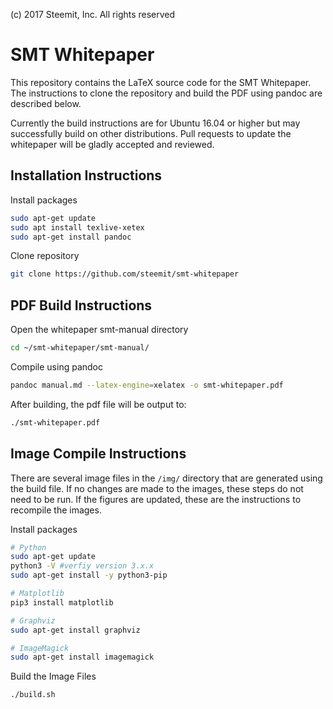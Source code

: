 
(c) 2017 Steemit, Inc.  All rights reserved

# SMT Whitepaper

This repository contains the LaTeX source code for the SMT Whitepaper. The instructions to clone the repository and build the PDF using pandoc are described below.

Currently the build instructions are for Ubuntu 16.04 or higher but may successfully build on other distributions. Pull requests to update the whitepaper will be gladly accepted and reviewed.

## Installation Instructions

Install packages
```bash
sudo apt-get update
sudo apt install texlive-xetex
sudo apt-get install pandoc
```

Clone repository
```bash
git clone https://github.com/steemit/smt-whitepaper
```

## PDF Build Instructions

Open the whitepaper smt-manual directory
```bash
cd ~/smt-whitepaper/smt-manual/
```

Compile using pandoc
```bash
pandoc manual.md --latex-engine=xelatex -o smt-whitepaper.pdf
```

After building, the pdf file will be output to:
```bash
./smt-whitepaper.pdf
```

## Image Compile Instructions

There are several image files in the `/img/` directory that are generated using the build file. If no changes are made to the images, these steps do not need to be run. If the figures are updated, these are the instructions to recompile the images.

Install packages

```bash
# Python
sudo apt-get update
python3 -V #verfiy version 3.x.x
sudo apt-get install -y python3-pip

# Matplotlib
pip3 install matplotlib

# Graphviz
sudo apt-get install graphviz

# ImageMagick
sudo apt-get install imagemagick
```

Build the Image Files

```bash
./build.sh
```
